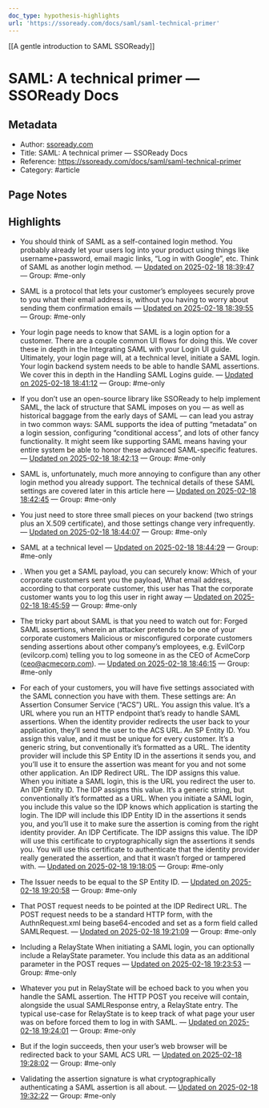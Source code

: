 ```yaml
---
doc_type: hypothesis-highlights
url: 'https://ssoready.com/docs/saml/saml-technical-primer'
---
```

[[A gentle introduction to SAML  SSOReady]]
# SAML: A technical primer — SSOReady Docs

## Metadata
- Author: [ssoready.com]()
- Title: SAML: A technical primer — SSOReady Docs
- Reference: https://ssoready.com/docs/saml/saml-technical-primer
- Category: #article

## Page Notes
## Highlights
- You should think of SAML as a self-contained login method. You probably already let your users log into your product using things like username+password, email magic links, “Log in with Google”, etc. Think of SAML as another login method. — [Updated on 2025-02-18 18:39:47](https://hyp.is/oPjAuO35Ee-y5Gs7uI0QxA/ssoready.com/docs/saml/saml-technical-primer) — Group: #me-only

- SAML is a protocol that lets your customer’s employees securely prove to you what their email address is, without you having to worry about sending them confirmation emails — [Updated on 2025-02-18 18:39:55](https://hyp.is/pe3Qwu35Ee-vyYdpB4zbYA/ssoready.com/docs/saml/saml-technical-primer) — Group: #me-only

- Your login page needs to know that SAML is a login option for a customer. There are a couple common UI flows for doing this. We cover these in depth in the Integrating SAML with your Login UI guide. Ultimately, your login page will, at a technical level, initiate a SAML login. Your login backend system needs to be able to handle SAML assertions. We cover this in depth in the Handling SAML Logins guide. — [Updated on 2025-02-18 18:41:12](https://hyp.is/02HZQO35Ee-wTW-Atj5xEQ/ssoready.com/docs/saml/saml-technical-primer) — Group: #me-only

- If you don’t use an open-source library like SSOReady to help implement SAML, the lack of structure that SAML imposes on you — as well as historical baggage from the early days of SAML — can lead you astray in two common ways: SAML supports the idea of putting “metadata” on a login session, configuring “conditional access”, and lots of other fancy functionality. It might seem like supporting SAML means having your entire system be able to honor these advanced SAML-specific features. — [Updated on 2025-02-18 18:42:13](https://hyp.is/98Hytu35Ee-wTmvkSAH0eA/ssoready.com/docs/saml/saml-technical-primer) — Group: #me-only

- SAML is, unfortunately, much more annoying to configure than any other login method you already support. The technical details of these SAML settings are covered later in this article here — [Updated on 2025-02-18 18:42:45](https://hyp.is/CwCXzu36Ee-x60_99zR9UQ/ssoready.com/docs/saml/saml-technical-primer) — Group: #me-only

- You just need to store three small pieces on your backend (two strings plus an X.509 certificate), and those settings change very infrequently. — [Updated on 2025-02-18 18:44:07](https://hyp.is/PD-Jsu36Ee-xWrOpvosgWw/ssoready.com/docs/saml/saml-technical-primer) — Group: #me-only

- SAML at a technical level — [Updated on 2025-02-18 18:44:29](https://hyp.is/SM92ku36Ee-NLn8AmCExFg/ssoready.com/docs/saml/saml-technical-primer) — Group: #me-only

- . When you get a SAML payload, you can securely know: Which of your corporate customers sent you the payload, What email address, according to that corporate customer, this user has That the corporate customer wants you to log this user in right away — [Updated on 2025-02-18 18:45:59](https://hyp.is/fvLy2u36Ee-2a9dc4GUTzA/ssoready.com/docs/saml/saml-technical-primer) — Group: #me-only

- The tricky part about SAML is that you need to watch out for: Forged SAML assertions, wherein an attacker pretends to be one of your corporate customers Malicious or misconfigured corporate customers sending assertions about other company’s employees, e.g. EvilCorp (evilcorp.com) telling you to log someone in as the CEO of AcmeCorp (ceo@acmecorp.com). — [Updated on 2025-02-18 18:46:15](https://hyp.is/iDVVBO36Ee-O4j-IBh2jwg/ssoready.com/docs/saml/saml-technical-primer) — Group: #me-only

- For each of your customers, you will have five settings associated with the SAML connection you have with them. These settings are: An Assertion Consumer Service (“ACS”) URL. You assign this value. It’s a URL where you run an HTTP endpoint that’s ready to handle SAML assertions. When the identity provider redirects the user back to your application, they’ll send the user to the ACS URL. An SP Entity ID. You assign this value, and it must be unique for every customer. It’s a generic string, but conventionally it’s formatted as a URL. The identity provider will include this SP Entity ID in the assertions it sends you, and you’ll use it to ensure the assertion was meant for you and not some other application. An IDP Redirect URL. The IDP assigns this value. When you initiate a SAML login, this is the URL you redirect the user to. An IDP Entity ID. The IDP assigns this value. It’s a generic string, but conventionally it’s formatted as a URL. When you initiate a SAML login, you include this value so the IDP knows which application is starting the login. The IDP will include this IDP Entity ID in the assertions it sends you, and you’ll use it to make sure the assertion is coming from the right identity provider. An IDP Certificate. The IDP assigns this value. The IDP will use this certificate to cryptographically sign the assertions it sends you. You will use this certificate to authenticate that the identity provider really generated the assertion, and that it wasn’t forged or tampered with. — [Updated on 2025-02-18 19:18:05](https://hyp.is/-nXsnO3-Ee-WTs9yQ09q8w/ssoready.com/docs/saml/saml-technical-primer) — Group: #me-only

- The Issuer needs to be equal to the SP Entity ID. — [Updated on 2025-02-18 19:20:58](https://hyp.is/YY-n2O3_Ee-7mIvyqJvZwg/ssoready.com/docs/saml/saml-technical-primer) — Group: #me-only

- That POST request needs to be pointed at the IDP Redirect URL. The POST request needs to be a standard HTTP form, with the AuthnRequest.xml being base64-encoded and set as a form field called SAMLRequest. — [Updated on 2025-02-18 19:21:09](https://hyp.is/aGuRNO3_Ee-pAbOtE0mLRg/ssoready.com/docs/saml/saml-technical-primer) — Group: #me-only

- Including a RelayState When initiating a SAML login, you can optionally include a RelayState parameter. You include this data as an additional parameter in the POST reques — [Updated on 2025-02-18 19:23:53](https://hyp.is/yjdNGO3_Ee-PJFtxYDhFjQ/ssoready.com/docs/saml/saml-technical-primer) — Group: #me-only

- Whatever you put in RelayState will be echoed back to you when you handle the SAML assertion. The HTTP POST you receive will contain, alongside the usual SAMLResponse entry, a RelayState entry. The typical use-case for RelayState is to keep track of what page your user was on before forced them to log in with SAML. — [Updated on 2025-02-18 19:24:01](https://hyp.is/zrUDlO3_Ee-sbX_rYpxdZQ/ssoready.com/docs/saml/saml-technical-primer) — Group: #me-only

- But if the login succeeds, then your user’s web browser will be redirected back to your SAML ACS URL — [Updated on 2025-02-18 19:28:02](https://hyp.is/Xl0kNu4AEe-3Jf8ZoH4vFw/ssoready.com/docs/saml/saml-technical-primer) — Group: #me-only

- Validating the assertion signature is what cryptographically authenticating a SAML assertion is all about. — [Updated on 2025-02-18 19:32:22](https://hyp.is/-Xci-u4AEe-EPbuEjVVf1g/ssoready.com/docs/saml/saml-technical-primer) — Group: #me-only



